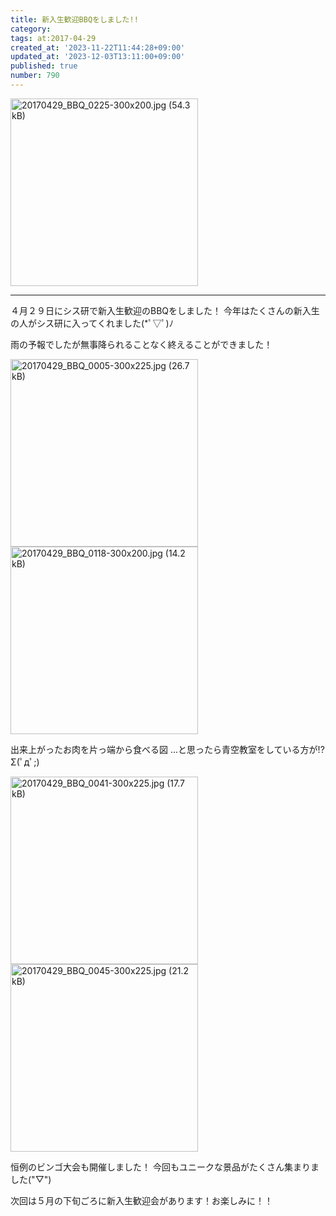 ```yaml
---
title: 新入生歓迎BBQをしました!!
category:
tags: at:2017-04-29
created_at: '2023-11-22T11:44:28+09:00'
updated_at: '2023-12-03T13:11:00+09:00'
published: true
number: 790
---
```


<img width="300" alt="20170429_BBQ_0225-300x200.jpg (54.3 kB)" src="/img/markdown/790/da461392-819b-4c19-bb51-e80de4bf1951.jpg">

---

４月２９日にシス研で新入生歓迎のBBQをしました！
今年はたくさんの新入生の人がシス研に入ってくれました(\*ﾟ▽ﾟ)ﾉ

雨の予報でしたが無事降られることなく終えることができました！

<img width="300" alt="20170429_BBQ_0005-300x225.jpg (26.7 kB)" src="/img/markdown/790/d0d65281-6e38-4bc5-bc52-0ca3cfc32c75.jpg">

<img width="300" alt="20170429_BBQ_0118-300x200.jpg (14.2 kB)" src="/img/markdown/790/9b80653c-839c-448e-b543-818da89c30bd.jpg">

出来上がったお肉を片っ端から食べる図
...と思ったら青空教室をしている方が!?Σ(ﾟдﾟ;)

<img width="300" alt="20170429_BBQ_0041-300x225.jpg (17.7 kB)" src="/img/markdown/790/7c29810c-d5a4-4196-a55c-dccd243c580b.jpg">

<img width="300" alt="20170429_BBQ_0045-300x225.jpg (21.2 kB)" src="/img/markdown/790/cae0d404-16d4-4fdc-b324-f15f20e7d948.jpg">

恒例のビンゴ大会も開催しました！
今回もユニークな景品がたくさん集まりました("▽")

次回は５月の下旬ごろに新入生歓迎会があります！お楽しみに！！

